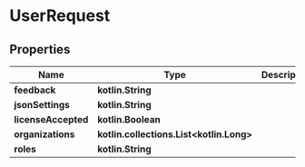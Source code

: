 
# UserRequest

## Properties
Name | Type | Description | Notes
------------ | ------------- | ------------- | -------------
**feedback** | **kotlin.String** |  |  [optional]
**jsonSettings** | **kotlin.String** |  |  [optional]
**licenseAccepted** | **kotlin.Boolean** |  |  [optional]
**organizations** | **kotlin.collections.List&lt;kotlin.Long&gt;** |  |  [optional]
**roles** | **kotlin.String** |  |  [optional]



